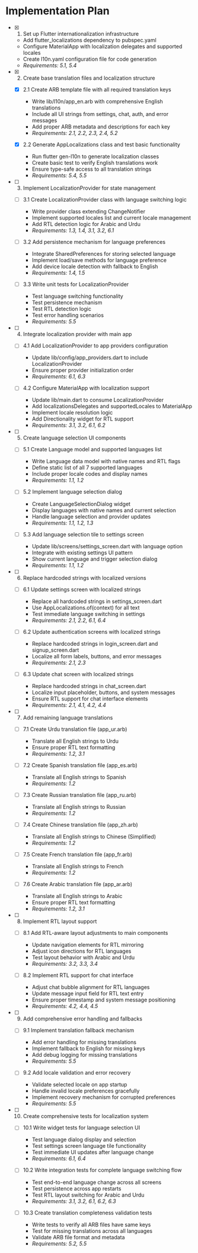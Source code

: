 # Implementation Plan

- [x] 1. Set up Flutter internationalization infrastructure





  - Add flutter_localizations dependency to pubspec.yaml
  - Configure MaterialApp with localization delegates and supported locales
  - Create l10n.yaml configuration file for code generation
  - _Requirements: 5.1, 5.4_

- [x] 2. Create base translation files and localization structure




  - [x] 2.1 Create ARB template file with all required translation keys


    - Write lib/l10n/app_en.arb with comprehensive English translations
    - Include all UI strings from settings, chat, auth, and error messages
    - Add proper ARB metadata and descriptions for each key
    - _Requirements: 2.1, 2.2, 2.3, 2.4, 5.2_

  - [x] 2.2 Generate AppLocalizations class and test basic functionality


    - Run flutter gen-l10n to generate localization classes
    - Create basic test to verify English translations work
    - Ensure type-safe access to all translation strings
    - _Requirements: 5.4, 5.5_

- [ ] 3. Implement LocalizationProvider for state management
  - [ ] 3.1 Create LocalizationProvider class with language switching logic
    - Write provider class extending ChangeNotifier
    - Implement supported locales list and current locale management
    - Add RTL detection logic for Arabic and Urdu
    - _Requirements: 1.3, 1.4, 3.1, 3.2, 6.1_

  - [ ] 3.2 Add persistence mechanism for language preferences
    - Integrate SharedPreferences for storing selected language
    - Implement load/save methods for language preference
    - Add device locale detection with fallback to English
    - _Requirements: 1.4, 1.5_

  - [ ] 3.3 Write unit tests for LocalizationProvider
    - Test language switching functionality
    - Test persistence mechanism
    - Test RTL detection logic
    - Test error handling scenarios
    - _Requirements: 5.5_

- [ ] 4. Integrate localization provider with main app
  - [ ] 4.1 Add LocalizationProvider to app providers configuration
    - Update lib/config/app_providers.dart to include LocalizationProvider
    - Ensure proper provider initialization order
    - _Requirements: 6.1, 6.3_

  - [ ] 4.2 Configure MaterialApp with localization support
    - Update lib/main.dart to consume LocalizationProvider
    - Add localizationsDelegates and supportedLocales to MaterialApp
    - Implement locale resolution logic
    - Add Directionality widget for RTL support
    - _Requirements: 3.1, 3.2, 6.1, 6.2_

- [ ] 5. Create language selection UI components
  - [ ] 5.1 Create Language model and supported languages list
    - Write Language data model with native names and RTL flags
    - Define static list of all 7 supported languages
    - Include proper locale codes and display names
    - _Requirements: 1.1, 1.2_

  - [ ] 5.2 Implement language selection dialog
    - Create LanguageSelectionDialog widget
    - Display languages with native names and current selection
    - Handle language selection and provider updates
    - _Requirements: 1.1, 1.2, 1.3_

  - [ ] 5.3 Add language selection tile to settings screen
    - Update lib/screens/settings_screen.dart with language option
    - Integrate with existing settings UI pattern
    - Show current language and trigger selection dialog
    - _Requirements: 1.1, 1.2_

- [ ] 6. Replace hardcoded strings with localized versions
  - [ ] 6.1 Update settings screen with localized strings
    - Replace all hardcoded strings in settings_screen.dart
    - Use AppLocalizations.of(context) for all text
    - Test immediate language switching in settings
    - _Requirements: 2.1, 2.2, 6.1, 6.4_

  - [ ] 6.2 Update authentication screens with localized strings
    - Replace hardcoded strings in login_screen.dart and signup_screen.dart
    - Localize all form labels, buttons, and error messages
    - _Requirements: 2.1, 2.3_

  - [ ] 6.3 Update chat screen with localized strings
    - Replace hardcoded strings in chat_screen.dart
    - Localize input placeholder, buttons, and system messages
    - Ensure RTL support for chat interface elements
    - _Requirements: 2.1, 4.1, 4.2, 4.4_

- [ ] 7. Add remaining language translations
  - [ ] 7.1 Create Urdu translation file (app_ur.arb)
    - Translate all English strings to Urdu
    - Ensure proper RTL text formatting
    - _Requirements: 1.2, 3.1_

  - [ ] 7.2 Create Spanish translation file (app_es.arb)
    - Translate all English strings to Spanish
    - _Requirements: 1.2_

  - [ ] 7.3 Create Russian translation file (app_ru.arb)
    - Translate all English strings to Russian
    - _Requirements: 1.2_

  - [ ] 7.4 Create Chinese translation file (app_zh.arb)
    - Translate all English strings to Chinese (Simplified)
    - _Requirements: 1.2_

  - [ ] 7.5 Create French translation file (app_fr.arb)
    - Translate all English strings to French
    - _Requirements: 1.2_

  - [ ] 7.6 Create Arabic translation file (app_ar.arb)
    - Translate all English strings to Arabic
    - Ensure proper RTL text formatting
    - _Requirements: 1.2, 3.1_

- [ ] 8. Implement RTL layout support
  - [ ] 8.1 Add RTL-aware layout adjustments to main components
    - Update navigation elements for RTL mirroring
    - Adjust icon directions for RTL languages
    - Test layout behavior with Arabic and Urdu
    - _Requirements: 3.2, 3.3, 3.4_

  - [ ] 8.2 Implement RTL support for chat interface
    - Adjust chat bubble alignment for RTL languages
    - Update message input field for RTL text entry
    - Ensure proper timestamp and system message positioning
    - _Requirements: 4.2, 4.4, 4.5_

- [ ] 9. Add comprehensive error handling and fallbacks
  - [ ] 9.1 Implement translation fallback mechanism
    - Add error handling for missing translations
    - Implement fallback to English for missing keys
    - Add debug logging for missing translations
    - _Requirements: 5.5_

  - [ ] 9.2 Add locale validation and error recovery
    - Validate selected locale on app startup
    - Handle invalid locale preferences gracefully
    - Implement recovery mechanism for corrupted preferences
    - _Requirements: 5.5_

- [ ] 10. Create comprehensive tests for localization system
  - [ ] 10.1 Write widget tests for language selection UI
    - Test language dialog display and selection
    - Test settings screen language tile functionality
    - Test immediate UI updates after language change
    - _Requirements: 6.1, 6.4_

  - [ ] 10.2 Write integration tests for complete language switching flow
    - Test end-to-end language change across all screens
    - Test persistence across app restarts
    - Test RTL layout switching for Arabic and Urdu
    - _Requirements: 3.1, 3.2, 6.1, 6.2, 6.3_

  - [ ] 10.3 Create translation completeness validation tests
    - Write tests to verify all ARB files have same keys
    - Test for missing translations across all languages
    - Validate ARB file format and metadata
    - _Requirements: 5.2, 5.5_